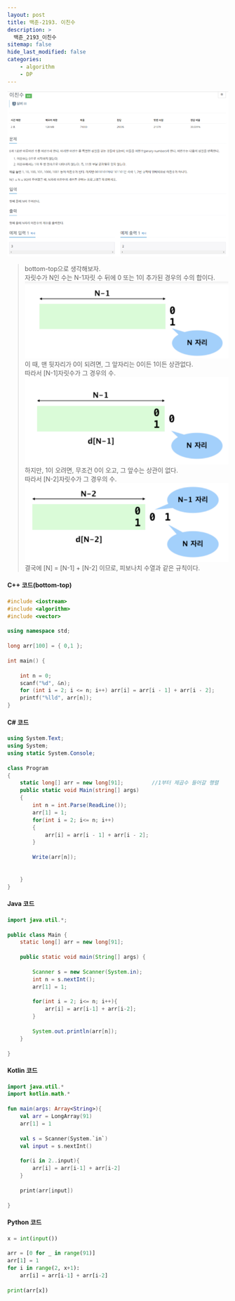 ```yaml
---
layout: post
title: 백준-2193. 이친수
description: >
  백준_2193_이친수
sitemap: false
hide_last_modified: false
categories:
    - algorithm
    - DP
---
```

![1463](/assets/img/BOJ_problem/2193.PNG)

>  bottom-top으로 생각해보자. <br>
> 자릿수가 N인 수는 N-1자릿 수 뒤에 0 또는 1이 추가된 경우의 수의 합이다.
![1463](/assets/img/BOJ_problem/2193_1.PNG)
> 이 때, 맨 뒷자리가 0이 되려면, 그 앞자리는 0이든 1이든 상관없다. <br>
> 따라서 [N-1]자릿수가 그 경우의 수.
![1463](/assets/img/BOJ_problem/2193_2.PNG)
> 하지만, 1이 오려면, 무조건 0이 오고, 그 앞수는 상관이 없다. <br>
> 따라서 [N-2]자릿수가 그 경우의 수.
![1463](/assets/img/BOJ_problem/2193_3.PNG)
> 결국에 [N] = [N-1] + [N-2] 이므로, 피보나치 수열과 같은 규칙이다.


#### C++ 코드(bottom-top)

```cpp
#include <iostream>
#include <algorithm>
#include <vector>

using namespace std;

long arr[100] = { 0,1 };

int main() {

	int n = 0;
	scanf("%d", &n);
	for (int i = 2; i <= n; i++) arr[i] = arr[i - 1] + arr[i - 2];
	printf("%lld", arr[n]);
}
```


#### C# 코드

```c#
using System.Text;
using System;
using static System.Console;

class Program
{
    static long[] arr = new long[91];         //1부터 제곱수 들어갈 행렬
    public static void Main(string[] args)
    {
        int n = int.Parse(ReadLine());
        arr[1] = 1;
        for(int i = 2; i<= n; i++)
        {
            arr[i] = arr[i - 1] + arr[i - 2];
        }

        Write(arr[n]);


    }
}
```

#### Java 코드

```java
import java.util.*;

public class Main {
    static long[] arr = new long[91];

    public static void main(String[] args) {

        Scanner s = new Scanner(System.in);
        int n = s.nextInt();
        arr[1] = 1;

        for(int i = 2; i<= n; i++){
            arr[i] = arr[i-1] + arr[i-2];
        }

        System.out.println(arr[n]);
    }

}

```


#### Kotlin 코드

```kotlin
import java.util.*
import kotlin.math.*

fun main(args: Array<String>){
    val arr = LongArray(91)
    arr[1] = 1

    val s = Scanner(System.`in`)
    val input = s.nextInt()

    for(i in 2..input){
        arr[i] = arr[i-1] + arr[i-2]
    }

    print(arr[input])

}
```

#### Python 코드

```python
x = int(input())

arr = [0 for _ in range(91)]
arr[1] = 1
for i in range(2, x+1):
    arr[i] = arr[i-1] + arr[i-2]

print(arr[x])

```